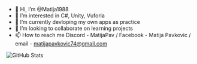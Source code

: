 - 👋 Hi, I’m @Matija1988
- 👀 I’m interested in C#, Unity, Vuforia
- 🌱 I’m currently devloping my own apps as practice
- 💞️ I’m looking to collaborate on learning projects
- 📫 How to reach me Discord - MatijaPav / Facebook - Matija Pavkovic / email - matijapavkovic74@gmail.com

<!---
Matija1988/Matija1988 is a ✨ special ✨ repository because its `README.md` (this file) appears on your GitHub profile.
You can click the Preview link to take a look at your changes.
--->

![GitHub Stats](https://github-readme-stats.vercel.app/api?username=matija1988&theme=radical)
